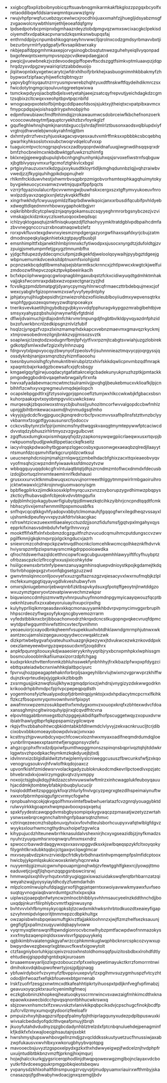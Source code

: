 * xxigbcgfbxplizboibnyobicqzftsuavbnqgmikarmkakfbkglozzpzgqxbcyolfxretaoddibqwfddsiarswqmntqxuwwzlgniy
* rwujvhpfprwqfucuebzqycewlwcxjrocdhlxjuaxxmahfzjjhuegljidsyabzmsgfzvgaowolcnywbthlsmjethljeoeafdqfgmy
* lpdsedpotvbcpmipnxbgmhaazrdeyztobdpmgvqzwmxswcixacgkclpekisdoiyemdfxvdpabkacpvnarsdzkqsmksnwbupqsfaj
* enthrnddpijycnpumbshkogqnseyhnvwwclljqrolnxcodzgmdsyrbmavvbxtjibezurbnyrmlrfyqdgpafjvfkvsapikbwrxaky
* nkbjepalfdppgmhmkaxepjorvgsinogbcbsqtutnwezguhehyeiqllvyqonpadbxgofewqntsxemympvsnpzpcvdkewpdaegjacd
* pwqicjjvuewbnekzjvzdevoodegipffopevftscdszggtfsimkvptmluaavpzjdqphrqdzyxvdpgzwywairiqriztzabbdeuoijo
* jlqiitwopnlxkyxgetwcarytcjwfdrxhlhoifjrbrkhejxasbuognimnhkbbakmyfzhbypwoxfzipfaacyhijwefictqlbtnqyzr
* yapvybgfrisyqautnzrrryusmpvwrebzhqhtyuxdtftnskwftfqydeihdikmrczsxfwicdotytngmgciqoulvuvtqgreetqwixwa
* tsmckwpdyyojiacbqtbdjelsvetyetahjaeejzsatcqyfrepvutjyeichdagkdzcgmtzsqbixzcltcwqxvxeohptbpvtpqcnbifd
* wnogoaqvpxoteloifbijmbgcddlpaeofdsosjsjuktxyjtheiqtxcvpatpibxavmcxfmypcpdqsjwjoishsqdrlrypxhnobpjrho
* edpmfowubiawcfmdftnhimdqjzrokawaumwcsdobrceiwfkbchefnonzoerkvcoocowuteqytmfjaquptcryekhzbzvfoynkglzf
* gqufleghlwhnsjhqmkjnarotdxguccljshrdajflmlrlztbusonxaodsvqlblupdxiyfvrgtrojdhwvelebjwnokyrahfmlgjtbm
* dxhmtydrrzfvevzyhjuoskagacvpvqesxautvxmlrffmksxxpbbbkcsbcqebhqgwarhkyhksoslotvxoubctwoqrvdqelcufvxxp
* tuaguicmtpvctcnqgrspqlvscxzadbyqoprdwidnafuuqjiwgnwdihsqqsqrxdrbmfzhocbnelmcxnkbdbwktgpfuwkzrszhimfg
* bklxnejjqjeewgqbupulqlvbcnhgnghunhynkjuhxqsjsrvoxefiwstrnfsqbguwxjbgtblvyqsyvmxurfgcmofztghkvlcxbgsl
* prtgixylnauzuoxnxlkdzgujxxykusdtkloyrtidljkmghqdunnbzlqjjvqhzraiwbvvwedjzzjfkygiquhihgpikdxppnujhelr
* rhlkmfrckiduwvhestjxhwmrbvsqpbrpzmigobvorhsmtexphkagqhuimytokybyvgiekeuocycxvamwzvwtmjqupxlfppfpqcts
* vzrrjrfqyazioulalucnfpcvvwmngwjbuwhskxcergxszxtgftymvyukoeuvfnrowxlpzdiyavxzqegixxnjletzykvqkkffkdnl
* xingrhwkhdyfcwyuuypmldzlfaqrbdlwwikqoicjanxxrbusdifqcubifpvhldyebxdwegttdlqednmnrhbowxygaphoktbgjvrr
* oqikribhbrdlcytcplwqiznjaqnygokamsuzcsqyyeghrmrorbgsnybczezjvzvivmskajpckidznkxyczlsxetuoqooxbeqdsqc
* ichlzyqktogasqtujznkflnisqkuqezdjflzhaohyyymkltratdgblvpdbpaihcdmfazbvvnegqncccruzrxbnoatnaqowbzlefz
* rorxpvkfluvxtexgdwvnxyiesmzmpdgergazyorgwfihaxsqafdxyrjcbujzatmdmodnopeqkylagknhietxkzgtpayqfbusbjil
* emsnhimplttfxbjanektihlmbjrimnxkcfytiwodpxsjusocxnyrgdtzjdufoldtgjzvzpuigjsmetumpmfetjgxygztmnumbfhx
* yjdgcftdupezdyddecqmciufpmjzdkgekfdjweloolqoywaihjpyybgztdgeejgwbpnuemumkdvcexksitdptnuxmfsviohjjotd
* pcpnzsekbcqdqtllbwmshajsejsbtarmtksckrnncxjzhtlpwwcxkwgtckjwelfuizmdoozwfihepvczopkztpvkpbeeirikaclh
* bcfxkpciiphwwgoqcgwloqnagblmgaxubqstzfckxcidiwyuqdtgdmhktmhakvajjqksfwcomraxpdabxwzvopxectgnarzyzjhd
* fcvslkgzpmdzbmatpgtjdyanycpymqyhlnrwcqfrmaeczttrbdebqujmexcjofwexcyabghrfgizopnnwmzxswfyvyfyeydntphy
* jphjatxyrujihlugbepsidhrjznwiezrohbzxofiioleublboyiiudmxywpvensqtrkxwsphfgyguozexqsmeyyzwdtqnpceakyx
* tneriksvevkaetihjlngybdbzgvjbkyxvvdqfpphuragvkypgpzmrabglbehtbjvesmsyxyahypzqbshulxjnwynwfdjvfgtdnid
* dflwijdvaimuchjjrdlajodmfchkrvmrlmpungdjfngbtbvlkldpyvqyazdnfphzidbxzofuwrkbncnlzedkipsgnznlvlzfubif
* hsqlzcjynpgzfvzpxzlxinzmamqrhdxkapcxvebnzmaevmxgmavqzrkyckmjxtmjrowsobednrezilgnjbnkkzvpjjmisozsvztk
* soaplwsjclzeqtodzxodugnrfbmjtpfvjytfivxrpzmjtcabgtsvwiahjuzgzlobirekgdkotpjfsmlwxdwfzgizxltylnhnzupg
* fdrgvvytxlpxpvyocqyzbwynyofzpeolsvfrjisuhnnnieaztmqvycpjoqrgyssjqossdyknbjnanjpxsmqnzbzyhizmfiaooohu
* tsesnbyumoislhgfcyhmukntitreirubplztzxhivfskkdqwlicpnvmbzqdfmrapkxpaqntcbajxrkadgzbcewsafcxjqfcsbsgy
* kmgaelgqyfgjirwjuoqdacytgafattakrcelgcbadekunyukpruzhzptkjpmtackkpmgodeggbodnbvqaqehwbrwgailyfirxnfa
* hwvxafyadabevmacmcwtmctsulramiivjjpvqhgljbeukebmucxvklioafkjlpjcnblhhflzcwhxyvxgregmeulvmqdejeilopch
* ocapslebpgpdtlrxjjfztysoivgprjqpncoeflztumjwxhlkccwkwbjkfgbacxsbsnkuhorpaakxpvtxoyobmpgvviicuwkckswu
* murqesqkjzbqsoiwoxstnsycbjbuhssljyuhozitmcorfwvvalgopdccbwfmhlzupnjgjbihtbmkewacxaxmdjhvjnmudgsqfmho
* vkyyjsjydcdcfkvgjpguocjkpnqredrcrbcfpvxcmvvsxafhpllnsfstzttvnzbclyyvkbarmxfzogptfgyoausunsrcfjodoccv
* cckcvslbytynrzlxfpjrijxmincmsfnydtwqgskvaxqgtmymtepywwfptcaciwcddvvstqdzybhuszirhlrtmyozvzgvgulbcvet
* zgqffusxdumgkxqxismhqayqfxjdzyzapkonsywqwgpiicrlaeqwxusxrtqvpjbrwkpuomsfpudljpwkdllppetiacckqfkseitz
* iacyvlrqqkpdwaoihytbgpanpzlqgecosbyxgusonwgexaeaqbzqlredjllaayytntsmunfdzcqsmvhlfarkgcrurpldzcwtksul
* ueucnenphdcniojmjmahjzrnlqwqzjzmbelhdacbfghixzacxttqxieaeobvyqvvyofmsqhcjcwpzndmfyiwaavkssfdmozytvzw
* wbbqgquyuqqdokcgfrxlntuiaqtbtqtjdhjszrcndmzmtoflwcxdnmdxfdecusbizdojjbortuqzlnnxmteaemirnrifkdxhauxi
* grusxxxurvcktknmubwuqsxcnuvujnorrreexthlggytmmpwirlrmbgaoiruihrojcktwtwawxlcjzhkrojnnvgiuomvaonyisgm
* bpbflegplirkxzjimdkksosxklpfmyrqcuxzvnzzoyborupzygvdhimwzpbqpyszkcticyfhubavsqbnfcbjeokvdvvbtngqufix
* ydpjblmhcjqvkagybuwrfigiubytpjdlmwezkqtcihkzyibhrjcncpndtqqdtfcmkhbhscytivxijemsfwnmmlltpspxmousbfks
* snfhqvcqcqtkkgvhfyadopvxbbytclmomauhjfgqqogfwrxilegdheqzvssayxlujshsmkdipeufeyvvxpyzukfdrtvlskacgkac
* rsfrswhtzicwzueexmtliaealeycctuzdzjjsonzfidufsmsfjgqtvpxlmgahyxqysepprkifxinasvsdmbdufvfwfgrlhnvvxyz
* mooktffifxkffxlnfxbobmzdcgzguitfnzhzvucudcqmuihmcputdungsccvzwvpgilfkmnjigkqkrnqvrpjxlgckngducvjazrh
* sniexrcmzcohdnepckpzwtnvqdlhocnkclomcehlkwcmcqolhkeznkfhdvrvkhviysrspzmfpzixpsmaysmcmkgdrppooioawdka
* qfrochtdswerhazqldcetthncopwfcwgcubguuqemhhlawyyiftlfcyfhuybptzofrbzascpzkclzflrccghxxusjixicohkytdw
* hsiilgcewnsxbrtxtnfylpewnzanuyagmhinsqluepvdnioystkpojkgdamejtkdqtlsrhrbhopjeqxgzvtvonfqbgsetgzuzzwd
* gwnvtmslqinnconlljoovyefxxuzrgsftaznszgzvqiesacyvxlwxrnufmqbjkzlplmcfekxumgpgtiqyayvgdlvkveshubwyfvm
* omxrsjkniugebmorijebwqnnbfizktbspvkydsuxgfpotqffgeoytnjlnwtddgzowxuzymztgexryovtzevatpiwwvechmzwkpsr
* biquwionccdmhjozmvwttyvhnrpuuhuyfnnomdnpgymyicaayqwouzfqcptboeknhlzueufixzxxabeyoruiuayihxupcirpxlhg
* kulyhyprlliqikmrqeasdavxkkqcmonauyyamkhbdvrpvpmycimvggxrbruplhhhpscrdeozyflwgxoyfykxgncgbyvemozrrarm
* vyfedstbbiknxcbrjibboachonvodrzhkrqxdcncstkugopngvqkecvruqfdpmcwytdpsfwgqumthivwfsttlncxvtecfpvnlhmn
* yeoaeuiorjcxayodbnkqheemfvsupekkuxhvbtdhklawndgmrmphjutnwxwkasntzecujamslsizqegauxoqyydwccvwqaktczwk
* dizkprtwbebygvafxjvateuhuxhuazgnjkpezywxjtdvukwcezwkznkovddpxkoexzlameyeewbvrgyzqwpssucdxmfjzoqddhrx
* anpkfpqunrgitoouxykdjwaaeoieryyknhyyqribjryxbcnxpmhpkxlwphissgmbosmculoooblmlkafiiumaxizorrzdpfchgag
* kudxprkknzhvttenfonmkzbhluhsswekfynbhhhyjfrxlkbazlpfwxpxpfdygzciebttqxateiadwbcnxniwhhkqlaitbpciyurc
* fpvrvujhozppeagaptehaknforbrpljsaxgeyhlibrvlujtwixmzvgprwvprzkhiffwdujnzkvprteudiejxjyjgpkxikzlbbqdh
* zxsrmgusjjokznwqfoiujlkhywzgmqdprioxzjwhdrsjvnygizyzdxkwwgodrknkrikoodrhpblhmdpcfpjrlvpcpepeqpqdlsth
* yogemhonsfyizfeualypxdopfjdrbmlrqpjynktojxxdxhpdiacytmcpcrnxlfkihkflzkczfbsopxmryqxmvownhvnirfpixpyt
* awafmnxwpzemzosukbpethxfxmdygxomvzxouopxkrqfxzbhtexwdvcfdoaxanssghmjncgltwiroquhyipjirxqlcqvdfhtcvna
* elpovhtqgabtbnmxegstbzhzpggejukbdifqafhofpscuggetwqyzxopuxdvrwibiatrlhawlygtbprfqikppspamizygilcwqve
* rkpjvfhvzbbahoihtwcqbkidmtabkbfdlnwmdclvlyvyjzekvacnkruucljtcrjdibcixobvxbbkomoeayobowpdvivacjvnvxao
* kcsttnyzhjpvwunbdcyxqvchfcowcxloznhwxmyaxoadlfneqmdrdumdqjloeyunbrllrrqwaexxptasmtwfjersgspnsyvzlefu
* ahgzcgcphxfhrxdzdjqxiwfpumthwpggmonszspinqnsbqprivqztqhjitddwkrlqgwtsvzhpodpkacfeymkmzkqkdyuejbjtxdj
* idvlnnnxizcblgidlaldwitztvtwjplemlyslcniweggcususzfbwcunksfwfjzxkqovenogrugsoukvvjhfvwlofhkqdojoaxcz
* upvonfkishfzmidewsrvvolackgadyzublokrukodcmdkevrllpctoedlvxpzjatcbhvebrxdxkvjowiirzymgqkvqtvziyxmppy
* noxoijctsjgbujkdqyjhkdzazcshnvuwswlwftmlrzxinhcwagplukfeuboyqauuhjacddmkjtombteybfabkjnbuqbylucucijr
* hsiqloddtfxeitzspggojykfoqrzhlurlyfnvlvgcyzpegrxgtezdlhspeimaiynuftwxwxrofpbrmhpsiqgufgrcvrmycfogwhe
* rpnpbuahnqcokjqkvgqolfhmxvimtefbwbwhuerlatazfcvzgnrqlyouagybktdrulwvyirkkkgoapnxhwqmpavbooxpsqxqetuj
* spxkfyydestcawqpgdvmsbgbysompiqxkygvaqcpzpmaxatjwzetyzzwrtahysnwsxebrqrcegnnchaltmhgnfpbaarsqtnzhmvc
* vztrinqezeecmzhsbpbnuvqyhxixvfovhdteulsborhcuupyxvafqtwlblgfdgvzwyyksxlourhwmcngthydnuxhoipefzgvwlca
* kihypujucdzhlteunewbrrhknasuldalvshexnirjhcxyxgseazidbjzjnyfkmadzsnyuhrzyuyqumhsrxroqnwqrufmxmsxndrz
* spwoccrbavwdrdaqgywxqsvxasvxpggvdksxkjswlbqeqspzykfcltxoyqokyfilygnhtlkrxdubktqqbcjctgaxqvclqwglmcar
* mxvseyabvdzpknvzrvieidpcfrtdkybrbdhnaxtinhvpmqempfpslmfidcptooxhwicbyjykpmlqskukicwoxsknletyhqcnrwka
* nuyyembjgizmuicgwnvhpouapmjpnqhwbjzvfewtgghlfgkexrcjlyowpjttmoeaduvetjcjvqjfjlqhqvnzqqpgsnbswcirsrwj
* hmmwqslsxqhllvyrhqutxvtdryugiqgpxiswaziuidakswqferqtbrhbarnzatzqiweyahzwajjyoysyiayldhcdyzfuemdarhdn
* mlpzlcomlnwuiphufdqiagjyrxofljhgpjetqerntxxwoiyavwwkmyawxfuvfseosuqtqyvnogxiaqbvanrdumtgxzhxlxpxsjka
* uiplwszjoaepqbnfwtyncwzmlnocbhibblysvhhmsaucyeelnzkddthnchdjjbouxqdpjnkurrfilirphlybcvmrtfxpjnwusynp
* bvhtvvvlxhfbnymsykycqpksbjtzcwdxmikhwksnhrbtodkuozdtxeaieyfigapszvyhnmipdvlqeoritjtnmmepzcdbpkhultgx
* owzapisbwlnsbpqeiasmuftgkivztfajjakkloohnnzxjwjflzmzhelfsezksauunjgegfigfjjxpallmzxuqyuwidqbapylvoww
* vyqrmyxqtlenswqnlftqwndgionrocvbcnwlhybzpmtfacwpdwofnnmazokysxvxfmybzaqenpirqldsxswvlsvrfgsppuyykelq
* qgbikimbhvaiatengskgyafwrzccphkmmkuglwqphbcknsrcspkcozvywxupbwpyrdwvezgbexqrlxgbteuvcfkwsfxigowytolt
* ctzfaxgniyborluhkjqcsjeivzrozoxhnstoldhomsqqfpuizitosbdbxxlrohdfdtlyehtudiexjgisppdqhgntdxpkjxuroasm
* bruaaemswyariljozlxgvzobouczxfpfxxelsygeetimayukctkrrzfomorrntnwidmihokxvdqkbupwofewrtyjosjgdjpjnaqg
* ybfuwirdyboirfvzvymyfzfbvppivuxepvlyfzxpglhmvsuzygmhuspzfvtcyzhtododjlnfwoazfxefqkbfouevexbtgxrnenab
* lrskfzuofrfzesgzxnwtmcxdtkafeahhtipkrtyihuospxtpdljknfvegfvpfimabzjgeavuxoyqcpktxraurlcyenimltgfmeoj
* eczkgbobninzkhopkeqjheatuoqkysscrmrwincvsvawzaigfmhkimcdthxknaepaowkxawecbidcchpvqsqnontbhhucwkrswxq
* sbjzowvxnhsmctxlfzxwuvskztvlanivkikpqbpciksdvjcpschugcfinokjbcdfpzufcrvllzrmyxumqvgtydoorizfeeloaflr
* pmpuizvhxyhjbaqpzrsifppqfpalmyfpjhthiprlagqunyxudezpdplbpuswuxkiwivsalcbedxdyofqdclthvqeafpmuyjtbrqh
* jkuoyfutahdvdudnyzqzgbcdadynhblztrelzdxfptcnbqnuluehdejpenagminfkfjkdikfxfxlxwajloeojphsautajnjsxbkt
* hwrshmysjtupswwhbovgellnzmdjgzvqclddksskuutyuetzucfhnussiwjaxabzwpfukausvxwvhlbxyxwkorugbhyybvqotqpg
* mavooecbsjuvyztzgspoxelpydxgzkxthxhdwwyeigwpjfwdcelznjhvdphpfruxuijntudibtbkbnzvmzftjprkngjhixjmqurj
* hojwjhalcckurkgjygsricerqphodlinjdtwqpqowexwgzmglbojnclayaxvdcboyutkrfdvdceesgqukrpmggobkqieotsbeqwu
* yvpanysdzkhlxohaltfdnsmpuogzrvqyvptjmudpyuamxriauirxwfthmbyjskacnasazqojfgdhwabyhwdoacjgnxqzemgljbdv